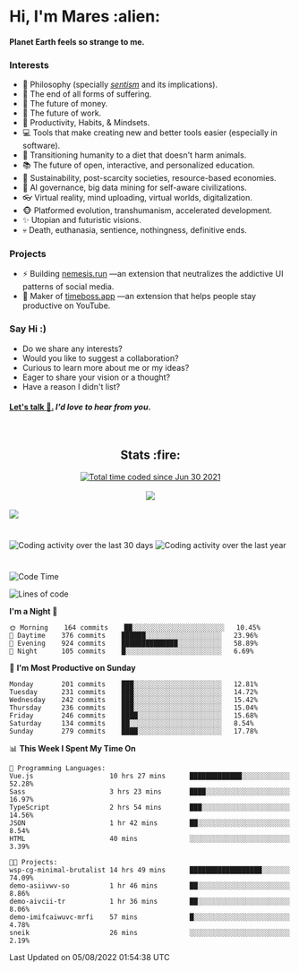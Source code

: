 <h1>Hi, I'm Mares :alien:</h1>

#### Planet Earth feels so strange to me.

### **Interests**

- 🌊 Philosophy (specially [_sentism_][sentismmedium] and its implications).
- 🎯 The end of all forms of suffering.
- 💸 The future of money.
- 💼 The future of work.
- 🧠 Productivity, Habits, & Mindsets.
- 💻 Tools that make creating new and better tools easier (especially in software).
- 🥗 Transitioning humanity to a diet that doesn't harm animals.
- 📚 The future of open, interactive, and personalized education.
- 🌱 Sustainability, post-scarcity societies, resource-based economies.
- 🤖 AI governance, big data mining for self-aware civilizations.
- 👓 Virtual reality, mind uploading, virtual worlds, digitalization.
- 🐵 Platformed evolution, transhumanism, accelerated development.
- ✨ Utopian and futuristic visions.
- 💀 Death, euthanasia, sentience, nothingness, definitive ends.


### **Projects**

- ⚡ Building [nemesis.run](https://chrome.google.com/webstore/detail/nemesis-%E2%80%93-humane-design-f/blfbbifgjgikekfochleknjcopefifgo?hl=en) —an extension that neutralizes the addictive UI patterns of social media.
- 💎 Maker of [timeboss.app](https://timeboss.app) —an extension that helps people stay productive on YouTube.


### **Say Hi :)**

- Do we share any interests?
- Would you like to suggest a collaboration?
- Curious to learn more about me or my ideas?
- Eager to share your vision or a thought?
- Have a reason I didn't list?

#### [Let's talk :wave:.](mailto:mareszhar@gmail.com) _I'd love to hear from you_.

[sentismmedium]: https://medium.com/@mareszhar/born-a-prisoner-a-reflection-about-life-its-struggles-and-a-plan-to-escape-d8566ce9b026

<br>

<h2 align="center">Stats :fire:</h2>

<div align="center">
  <a href="https://wakatime.com/@cfdc0e0d-4860-4b62-9ff0-cb659185525e">
    <img src="https://wakatime.com/badge/user/cfdc0e0d-4860-4b62-9ff0-cb659185525e.svg" alt="Total time coded since Jun 30 2021" />
  </a>
</div>

<br>

<!-- 
Add or remove this: 
&dates=B1AAB3FF 
...or this...
&date_format=M%20j%5B%2C%20Y%5D
from the *streak stats URL below* if they get bugged and aren't updating: 
-->

<div align="center">
  <img src="https://github-readme-streak-stats.herokuapp.com?user=mareszhar&theme=black-ice&hide_border=true&stroke=FFFFFF15&ring=DF8FFE&fire=DF8FFE&currStreakLabel=DF8FFE&background=1A232A&currStreakNum=86FFAB&dates=B1AAB3FF&date_format=M%20j%5B%2C%20Y%5D">
</div>

<br>

<img src="https://activity-graph.herokuapp.com/graph?username=mareszhar&theme=nord&bg_color=00000000&color=979797&line=DF8FFE&point=00000000&area=true&hide_border=true">

<br>

<h1></h1>

<img src="https://wakatime.com/share/@mares/5df0ff02-9c79-41b4-b540-51dc9c65a57b.svg" alt="Coding activity over the last 30 days" />
<img src="https://wakatime.com/share/@mares/ea89ba71-f374-40af-930c-e0655909fe37.svg" alt="Coding activity over the last year" />

<h1></h1>

<!--START_SECTION:waka-->
![Code Time](http://img.shields.io/badge/Code%20Time-568%20hrs%2010%20mins-blue)

![Lines of code](https://img.shields.io/badge/From%20Hello%20World%20I%27ve%20Written-149%20Thousand%20lines%20of%20code-blue)

**I'm a Night 🦉** 

```text
🌞 Morning    164 commits    ██░░░░░░░░░░░░░░░░░░░░░░░   10.45% 
🌆 Daytime    376 commits    ██████░░░░░░░░░░░░░░░░░░░   23.96% 
🌃 Evening    924 commits    ██████████████░░░░░░░░░░░   58.89% 
🌙 Night      105 commits    █░░░░░░░░░░░░░░░░░░░░░░░░   6.69%

```
📅 **I'm Most Productive on Sunday** 

```text
Monday       201 commits    ███░░░░░░░░░░░░░░░░░░░░░░   12.81% 
Tuesday      231 commits    ███░░░░░░░░░░░░░░░░░░░░░░   14.72% 
Wednesday    242 commits    ███░░░░░░░░░░░░░░░░░░░░░░   15.42% 
Thursday     236 commits    ███░░░░░░░░░░░░░░░░░░░░░░   15.04% 
Friday       246 commits    ████░░░░░░░░░░░░░░░░░░░░░   15.68% 
Saturday     134 commits    ██░░░░░░░░░░░░░░░░░░░░░░░   8.54% 
Sunday       279 commits    ████░░░░░░░░░░░░░░░░░░░░░   17.78%

```


📊 **This Week I Spent My Time On** 

```text
💬 Programming Languages: 
Vue.js                   10 hrs 27 mins      █████████████░░░░░░░░░░░░   52.28% 
Sass                     3 hrs 23 mins       ████░░░░░░░░░░░░░░░░░░░░░   16.97% 
TypeScript               2 hrs 54 mins       ███░░░░░░░░░░░░░░░░░░░░░░   14.56% 
JSON                     1 hr 42 mins        ██░░░░░░░░░░░░░░░░░░░░░░░   8.54% 
HTML                     40 mins             ░░░░░░░░░░░░░░░░░░░░░░░░░   3.39%

🐱‍💻 Projects: 
wsp-cg-minimal-brutalist 14 hrs 49 mins      ██████████████████░░░░░░░   74.09% 
demo-asiivwv-so          1 hr 46 mins        ██░░░░░░░░░░░░░░░░░░░░░░░   8.86% 
demo-aivcii-tr           1 hr 36 mins        ██░░░░░░░░░░░░░░░░░░░░░░░   8.06% 
demo-imifcaiwuvc-mrfi    57 mins             █░░░░░░░░░░░░░░░░░░░░░░░░   4.78% 
sneik                    26 mins             ░░░░░░░░░░░░░░░░░░░░░░░░░   2.19%

```


 Last Updated on 05/08/2022 01:54:38 UTC
<!--END_SECTION:waka-->
